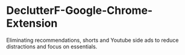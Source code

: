 # DeclutterF-Google-Chrome-Extension
Eliminating recommendations, shorts and Youtube side ads to reduce distractions and focus on essentials.
